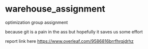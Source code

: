 # warehouse_assignment
optimization group assignment

because git is a pain in the ass but hopefully it saves us some effort

report link here https://www.overleaf.com/9586816brrfhrqjdrhz
